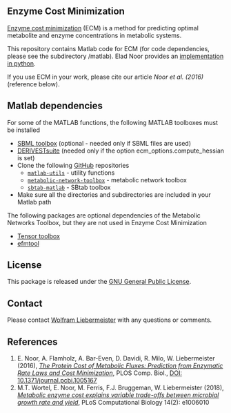 Enzyme Cost Minimization
------------------------

[Enzyme cost minimization](https://www.metabolic-economics.de/enzyme-cost-minimization/) (ECM) is a method for predicting optimal metabolite and enzyme concentrations in metabolic systems.

This repository contains Matlab code for ECM (for code dependencies, please see the subdirectory /matlab). Elad Noor provides an [implementation in python](https://gitlab.com/equilibrator/equilibrator-pathway).

If you use ECM in your work, please cite our article *Noor et al. (2016)* (reference below). 

## Matlab dependencies

For some of the MATLAB functions, the following MATLAB toolboxes must be installed
- [SBML toolbox](http://sbml.org/Software/SBMLToolbox) (optional - needed only if SBML files are used)
- [DERIVESTsuite](http://www.mathworks.com/matlabcentral/fileexchange/13490-adaptive-robust-numerical-differentiation) (needed only if the option ecm_options.compute_hessian is set)
- Clone the following [GitHub](https://github.com/liebermeister) repositories
    - [`matlab-utils`](https://github.com/liebermeister/matlab-utils) - utility functions
    - [`metabolic-network-toolbox`](https://github.com/liebermeister/metabolic-network-toolbox) - metabolic network toolbox
    - [`sbtab-matlab`](https://github.com/liebermeister/sbtab-matlab) - SBtab toolbox
-  Make sure all the directories and subdirectories are included in your Matlab path

The following packages are optional dependencies of the Metabolic Networks Toolbox, but they are not used in Enzyme Cost Minimization
- [Tensor toolbox](http://www.sandia.gov/~tgkolda/TensorToolbox/index-2.5.html)
- [efmtool](http://www.csb.ethz.ch/tools/efmtool)

## License
This package is released under the [GNU General Public License](LICENSE).

## Contact
Please contact [Wolfram Liebermeister](mailto:wolfram.liebermeister@gmail.com) with any questions or comments.


## References
1. E. Noor, A. Flamholz, A. Bar-Even, D. Davidi, R. Milo, W. Liebermeister (2016), [*The Protein Cost of Metabolic Fluxes: Prediction from Enzymatic Rate Laws and Cost Minimization*](https://journals.plos.org/ploscompbiol/article?id=10.1371/journal.pcbi.1005167), PLOS Comp. Biol., [DOI: 10.1371/journal.pcbi.1005167](https://www.ncbi.nlm.nih.gov/pmc/articles/PMC5094713/)
2. M.T. Wortel, E. Noor, M. Ferris, F.J. Bruggeman, W. Liebermeister (2018),
[*Metabolic enzyme cost explains variable trade-offs between microbial growth rate and yield*](https://journals.plos.org/ploscompbiol/article?id=10.1371/journal.pcbi.1006010), PLoS Computational Biology 14(2): e1006010